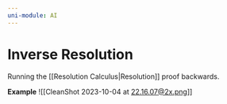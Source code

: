 ```yaml
---
uni-module: AI
---
```

# Inverse Resolution

Running the [[Resolution Calculus|Resolution]] proof backwards. 




**Example**
![[CleanShot 2023-10-04 at 22.16.07@2x.png]]